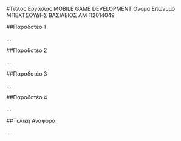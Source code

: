 ﻿#Τίτλος Εργασίας MOBILE GAME DEVELOPMENT
Ονομα Επωνυμο ΜΠΕΧΤΣΟΥΔΗΣ ΒΑΣΙΛΕΙΟΣ
ΑΜ Π2014049

##Παραδοτέο 1

...

##Παραδοτέο 2

…

##Παραδοτέο 3

...

##Παραδοτέο 4

...

##Tελική Αναφορά

...
